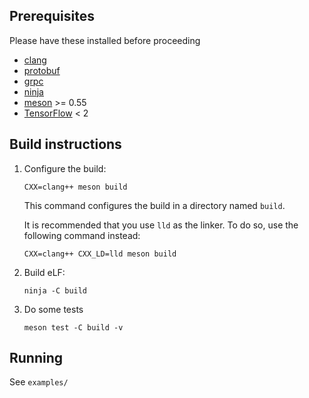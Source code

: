 ## Prerequisites

Please have these installed before proceeding

* [clang](https://clang.llvm.org/)
* [protobuf](https://developers.google.com/protocol-buffers)
* [grpc](https://grpc.io/)
* [ninja](https://ninja-build.org/)
* [meson](https://mesonbuild.com/) >= 0.55
* [TensorFlow](https://www.tensorflow.org/) < 2

## Build instructions

1.  Configure the build:

    ```
    CXX=clang++ meson build
    ```

    This command configures the build in a directory named `build`.

    It is recommended that you use `lld` as the linker. To do so, use the following command instead:

    ```
    CXX=clang++ CXX_LD=lld meson build
    ```

2.  Build eLF:

    ```
    ninja -C build
    ```

3.  Do some tests

    ```
    meson test -C build -v
    ```


## Running

See `examples/`
